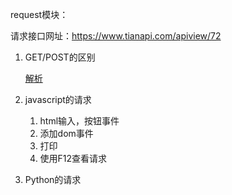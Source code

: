 request模块：

请求接口网址：https://www.tianapi.com/apiview/72

1. GET/POST的区别

   [解析](https://juejin.cn/post/7219889814114975804?searchId=20231127163332127AF532BAB8E3CA6926)

2. javascript的请求
   1. html输入，按钮事件
   2. 添加dom事件
   3. 打印
   4. 使用F12查看请求

3. Python的请求